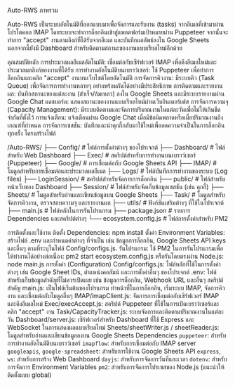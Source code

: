 Auto-RWS
ภาพรวม

Auto-RWS เป็นระบบอัตโนมัติที่ออกแบบมาเพื่อจัดการและรับงาน (tasks) จากอีเมลที่เข้ามาผ่านโปรโตคอล IMAP โดยระบบจะทำการล็อกอินเข้าสู่แพลตฟอร์มเป้าหมายผ่าน Puppeteer จากนั้นจะทำการ "accept" งานตามลิงก์ที่ได้รับจากอีเมล และบันทึกผลลัพธ์ลงใน Google Sheets นอกจากนี้ยังมี Dashboard สำหรับติดตามสถานะของงานแบบเรียลไทม์อีกด้วย

คุณสมบัติหลัก
การประมวลผลอีเมลอัตโนมัติ: เชื่อมต่อกับเซิร์ฟเวอร์ IMAP เพื่อดึงอีเมลใหม่และประมวลผลลิงก์ของงานที่ได้รับ
การทำงานอัตโนมัติบนเบราว์เซอร์: ใช้ Puppeteer เพื่อทำการล็อกอินและคลิก "accept" งานบนเว็บไซต์โดยอัตโนมัติ
การจัดการคิวงาน: มีระบบคิว (Task Queue) เพื่อจัดการการทำงานหลายๆ อย่างพร้อมกันได้อย่างมีประสิทธิภาพ
การติดตามและรายงานผล: บันทึกสถานะของแต่ละงาน (สำเร็จ/ล้มเหลว) ลงใน Google Sheets และมีระบบรายงานผ่าน Google Chat
แดชบอร์ด: แสดงสถานะของงานแบบเรียลไทม์ผ่านเว็บอินเตอร์เฟส
การจัดการความจุ (Capacity Management): มีระบบติดตามและจัดการปริมาณงานในแต่ละวันเพื่อไม่ให้เกินขีดจำกัดที่ตั้งไว้
การแจ้งเตือน: แจ้งเตือนผ่าน Google Chat เมื่อมีข้อผิดพลาดหรือเมื่อปริมาณงานถึงเกณฑ์ที่กำหนด
การจัดการเซสชัน: บันทึกและนำคุกกี้กลับมาใช้ใหม่เพื่อลดความจำเป็นในการล็อกอินทุกครั้ง
โครงสร้างไฟล์

/Auto-RWS/
├── Config/             # ไฟล์การตั้งค่าต่างๆ ของโปรเจกต์
├── Dashboard/          # ไฟล์สำหรับ Web Dashboard
├── Exec/               # สคริปต์สำหรับการทำงานบนเบราว์เซอร์ (Puppeteer)
├── Google/             # การเชื่อมต่อกับ Google Sheets API
├── IMAP/               # โมดูลสำหรับการเชื่อมต่อและประมวลผลอีเมล
├── Logs/               # ไฟล์บันทึกการทำงานของระบบ (Log files)
├── LoginSession/       # สคริปต์สำหรับจัดการการล็อกอิน
├── public/             # ไฟล์สำหรับหน้าเว็บของ Dashboard
├── Session/            # ไฟล์สำหรับจัดเก็บข้อมูลเซสชัน (เช่น คุกกี้)
├── Sheets/             # โมดูลสำหรับอ่านและเขียนข้อมูลบน Google Sheets
├── Task/               # โมดูลสำหรับจัดการคิวงาน, ตรวจสอบความจุ และรายงานผล
├── utils/              # ฟังก์ชันเสริมต่างๆ ที่ใช้ในโปรเจกต์
├── main.js             # ไฟล์หลักในการรันโปรแกรม
├── package.json        # รายการ Dependencies และสคริปต์ต่างๆ
└── ecosystem.config.js # ไฟล์การตั้งค่าสำหรับ PM2

การติดตั้งและใช้งาน
ติดตั้ง Dependencies:
npm install
ตั้งค่า Environment Variables:
สร้างไฟล์ .env และกำหนดค่าต่างๆ ที่จำเป็น เช่น ข้อมูลการล็อกอิน, Google Sheets API keys และอื่นๆ ตามที่ระบุในไฟล์ Config/configs.js.
รันโปรแกรม:
ใช้ PM2 ในการรันโปรแกรมเพื่อให้ทำงานได้อย่างต่อเนื่อง:
pm2 start ecosystem.config.js
หรือรันโดยตรงผ่าน Node.js:
node main.js
การตั้งค่า (Configuration)
Config/configs.js: ไฟล์หลักที่ใช้ในการตั้งค่าต่างๆ เช่น Google Sheet IDs, ตำแหน่งคอลัมน์ และการตั้งค่าอื่นๆ ของโปรเจกต์
.env: ไฟล์สำหรับเก็บข้อมูลสำคัญที่ไม่ควรเปิดเผย เช่น ข้อมูลการล็อกอิน, Webhook URL และอื่นๆ
สคริปต์สำคัญ
main.js: เป็นไฟล์เริ่มต้นของโปรแกรม ทำหน้าที่ในการล็อกอิน, เริ่มระบบ IMAP, จัดการคิวงาน และเชื่อมต่อกับโมดูลอื่นๆ
IMAP/imapClient.js: จัดการการเชื่อมต่อกับเซิร์ฟเวอร์ IMAP และดึงอีเมลใหม่
Exec/execAccept.js: สคริปต์ Puppeteer ที่ใช้ในการเปิดเบราว์เซอร์และคลิก "accept" งาน
Task/CapacityTracker.js: ระบบจัดการและติดตามปริมาณงานในแต่ละวัน
Dashboard/server.js: เซิร์ฟเวอร์สำหรับ Dashboard ที่ใช้ Express และ WebSocket ในการแสดงผลแบบเรียลไทม์
Sheets/sheetWriter.js / sheetReader.js: โมดูลสำหรับอ่านและเขียนข้อมูลลงบน Google Sheets
Dependencies
`puppeteer`: สำหรับการทำงานอัตโนมัติบนเบราว์เซอร์
`imapflow`: สำหรับการเชื่อมต่อกับ IMAP server
`googleapis`, `google-spreadsheet`: สำหรับการใช้งาน Google Sheets API
`express`, `ws`: สำหรับการสร้าง Web Dashboard
`dayjs`: สำหรับการจัดการวันที่และเวลา
`dotenv`: สำหรับการจัดการ Environment Variables
`pm2`: สำหรับการจัดการโปรเซสของ Node.js (แนะนำให้ติดตั้งแบบ global)
